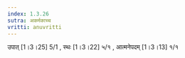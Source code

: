 ```yaml
---
index: 1.3.26
sutra: अकर्मकाच्च
vritti: anuvritti
---
```


उपात् [1।3।25] 5/1 ,  स्थः [1।3।22] ५/१ , आत्मनेपदम् [1।3।13] १/१ 